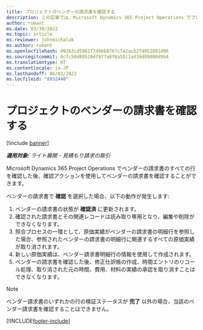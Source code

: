 ```yaml
---
title: プロジェクトのベンダーの請求書を確認する
description: この記事では、Microsoft Dynamics 365 Project Operations でプロジェクト ベンダーの請求書を確認する方法と、プロジェクト ベンダーの請求書を確認した場合の財務上の影響について説明します。
author: rumant
ms.date: 03/30/2022
ms.topic: article
ms.reviewer: johnmichalak
ms.author: rumant
ms.openlocfilehash: 092b3cd5981f7d9bb8767c7a2acb2f4952801d06
ms.sourcegitcommit: 6cfc50d89528df977a8f6a55c1ad39d99800d9b4
ms.translationtype: HT
ms.contentlocale: ja-JP
ms.lasthandoff: 06/03/2022
ms.locfileid: "8932440"
---
```

# <a name="confirm-a-project-vendor-invoice"></a>プロジェクトのベンダーの請求書を確認する

[!include [banner](../../includes/dataverse-preview.md)]

_**適用対象:** ライト展開 - 見積もり請求の取引_

Microsoft Dynamics 365 Project Operations でベンダーの請求書のすべての行を確認した後、確認アクションを使用してベンダーの請求書を確認することができます。

ベンダーの請求書で **確認** を選択した場合、以下の動作が発生します:

1. ベンダーの請求書の状態が **確認済** に更新されます。
2. 確認された請求書とその関連レコードは読み取り専用となり、編集や削除ができなくなります。
3. 照合プロセスの一環として、原価実績がベンダーの請求書の明細行を参照した場合、参照されたベンダーの請求書の明細行に関連するすべての原価実績が取り消されます。
4. 新しい原価実績は、ベンダー請求書明細行の情報を使用して作成されます。
5. ベンダーの請求書を確認した後、修正仕訳帳の作成、時間エントリのリコール処理、取り消された元の時間、費用、材料の実績の承認を取り消すことはできなくなります。

> [!NOTE]
> ベンダー請求書のいずれかの行の検証ステータスが **完了** 以外の場合、当該のベンダー請求書を確認することはできません。

[!INCLUDE[footer-include](../../includes/footer-banner.md)]

